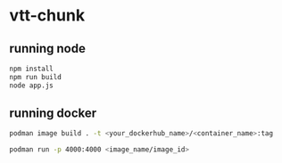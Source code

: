 # vtt-chunk

## running node

```bash
npm install
npm run build
node app.js
```

## running docker

```bash
podman image build . -t <your_dockerhub_name>/<container_name>:tag

podman run -p 4000:4000 <image_name/image_id>
```
